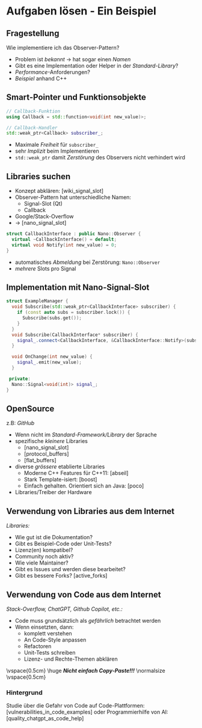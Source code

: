 Aufgaben lösen - Ein Beispiel
=============================


Fragestellung
-------------

Wie implementiere ich das Observer-Pattern?

* Problem ist *bekannt* $\to$ hat sogar einen *Namen*
* Gibt es eine Implementation oder Helper in der *Standard-Library*?
* *Performance*-Anforderungen?
* *Beispiel* anhand C++


Smart-Pointer und Funktionsobjekte
----------------------------------

~~~ {.cpp .numberLines}
// Callback-Funktion
using Callback = std::function<void(int new_value)>;

// Callback-Handler
std::weak_ptr<Callback> subscriber_;
~~~

* Maximale *Freiheit* für `subscriber_`
* sehr *Implizit* beim Implementieren
* `std::weak_ptr` damit *Zerstörung* des Observers nicht verhindert wird


Libraries suchen
----------------

* Konzept abklären: [wiki_signal_slot]
* Observer-Pattern hat unterschiedliche Namen:
  * Signal-Slot (Qt)
  * Callback
* Google/Stack-Overflow
* $\to$ [nano_signal_slot]

~~~ {.cpp .numberLines}
struct CallbackInterface : public Nano::Observer {
  virtual ~CallbackInterface() = default;
  virtual void Notify(int new_value) = 0;
}
~~~

* automatisches *Abmeldung* bei Zerstörung: `Nano::Observer`
* *mehrere* Slots pro Signal


Implementation mit Nano-Signal-Slot
-----------------------------------

~~~ {.cpp .numberLines}
struct ExampleManager {
  void Subscribe(std::weak_ptr<CallbackInterface> subscriber) {
    if (const auto subs = subscriber.lock()) {
      Subscribe(subs.get());
    }
  }
  void Subscribe(CallbackInterface* subscriber) {
    signal_.connect<CallbackInterface, &CallbackInterface::Notify>(subscriber);
  }

  void OnChange(int new_value) {
    signal_.emit(new_value);
  }

 private:
  Nano::Signal<void(int)> signal_;
}
~~~


OpenSource
----------

z.B: *GitHub*

* Wenn nicht im *Standard-Framework/Library* der Sprache
* spezifische *kleinere* Libraries
  * [nano_signal_slot]
  * [protocol_buffers]
  * [flat_buffers]
* diverse *grössere* etablierte Libraries
  * Moderne C++ Features für C++11: [abseil]
  * Stark Template-isiert: [boost]
  * Einfach gehalten. Orientiert sich an Java: [poco]
* Libraries/Treiber der Hardware


Verwendung von Libraries aus dem Internet
-----------------------------------------

*Libraries:*

* Wie gut ist die Dokumentation?
* Gibt es Beispiel-Code oder Unit-Tests?
* Lizenz(en) kompatibel?
* Community noch aktiv?
* Wie viele Maintainer?
* Gibt es Issues und werden diese bearbeitet?
* Gibt es bessere Forks? [active_forks]


Verwendung von Code aus dem Internet
------------------------------------

*Stack-Overflow, ChatGPT, Github Copilot, etc.:*

* Code muss grundsätzlich als *gefährlich* betrachtet werden
* Wenn einsetzten, dann:
  * komplett verstehen
  * An Code-Style anpassen
  * Refactoren
  * Unit-Tests schreiben
  * Lizenz- und Rechte-Themen abklären

\vspace{0.5cm}
\huge
***Nicht einfach Copy-Paste!!!***
\normalsize
\vspace{0.5cm}

### Hintergrund

Studie über die Gefahr von Code auf Code-Plattformen: [vulnerabilities_in_code_examples]
oder Programmierhilfe von AI: [quality_chatgpt_as_code_help]
